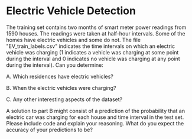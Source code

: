 # Electric Vehicle Detection
The training set contains two months of smart meter power readings from 1590 houses.  The readings were taken at half-hour intervals.  Some of the homes have electric vehicles and some do not.   The file  "EV_train_labels.csv" indicates the time intervals on which an electric vehicle was charging (1 indicates a vehicle was charging at some point during the interval and 0 indicates no vehicle was charging at any point during the interval).  Can you determine:

A. Which residences have electric vehicles?

B. When the electric vehicles were charging?

C. Any other interesting aspects of the dataset?

A solution to part B might consist of a prediction of the probability that an electric car was charging for each house and time interval in the test set.  Please include code and explain your reasoning.  What do you expect the accuracy of your predictions to be?
